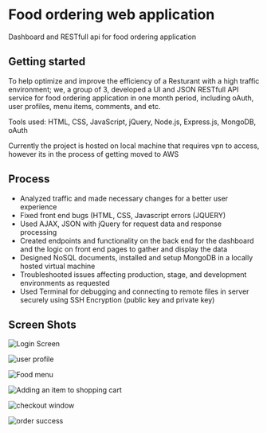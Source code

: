 # Food ordering web application
Dashboard and RESTfull api for food ordering application

## Getting started
To help optimize and improve the efficiency of a Resturant with a high traffic environment; we, a group of 3, developed a UI and JSON RESTfull API service for food ordering application in one month period, including oAuth, user profiles, menu items, comments, and etc.

Tools used: HTML, CSS, JavaScript, jQuery, Node.js, Express.js, MongoDB, oAuth

Currently the project is hosted on local machine that requires vpn to access, however its in the process of getting moved to AWS

## Process
* Analyzed traffic and made necessary changes for a better user experience
* Fixed front end bugs (HTML, CSS, Javascript errors (JQUERY)
* Used AJAX, JSON with jQuery for request data and response processing
* Created endpoints and functionality on the back end for the dashboard and the logic on front end pages to gather and display the data
* Designed NoSQL documents, installed and setup MongoDB in a locally hosted virtual machine
* Troubleshooted issues affecting production, stage, and development environments as requested
* Used Terminal for debugging and connecting to remote files in server securely using SSH Encryption (public key and private key)

## Screen Shots

![Login Screen](https://user-images.githubusercontent.com/24706866/42944903-eb1a3b74-8b34-11e8-9ef4-01c427fb8ba5.png)

![user profile](https://user-images.githubusercontent.com/24706866/42944972-1e250828-8b35-11e8-8e9b-16e586725981.png)

![Food menu](https://user-images.githubusercontent.com/24706866/42945027-434e4f92-8b35-11e8-89fc-d5ebf9884dea.png)

![Adding an item to shopping cart](https://user-images.githubusercontent.com/24706866/42945077-6a0ee222-8b35-11e8-8876-b4dd419741a6.png)

![checkout window](https://user-images.githubusercontent.com/24706866/42945133-8b3924b2-8b35-11e8-9e28-c921cbbd5954.png)

![order success](https://user-images.githubusercontent.com/24706866/42945162-9fcfbc24-8b35-11e8-994c-f0ca8a9f8703.png)
